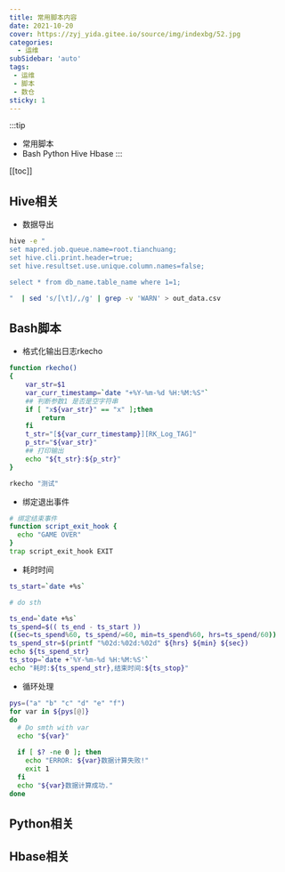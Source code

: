 ```yaml
---
title: 常用脚本内容
date: 2021-10-20
cover: https://zyj_yida.gitee.io/source/img/indexbg/52.jpg
categories:
  - 运维
subSidebar: 'auto'
tags:
 - 运维
 - 脚本
 - 数仓
sticky: 1
---
```



:::tip 
+ 常用脚本
+ Bash Python Hive Hbase
:::

<!-- more -->

[[toc]]

## Hive相关
- 数据导出
```bash
hive -e "
set mapred.job.queue.name=root.tianchuang;
set hive.cli.print.header=true;
set hive.resultset.use.unique.column.names=false;

select * from db_name.table_name where 1=1;

"  | sed 's/[\t]/,/g' | grep -v 'WARN' > out_data.csv

```

## Bash脚本

- 格式化输出日志rkecho
```bash
function rkecho()
{
    var_str=$1
    var_curr_timestamp=`date "+%Y-%m-%d %H:%M:%S"`
    ## 判断参数1 是否是空字符串
    if [ "x${var_str}" == "x" ];then
        return 
    fi
    t_str="[${var_curr_timestamp}][RK_Log_TAG]"
    p_str="${var_str}"
    ## 打印输出
    echo "${t_str}:${p_str}"
}

rkecho "测试"
```

- 绑定退出事件
```bash
# 绑定结束事件
function script_exit_hook {
  echo "GAME OVER"
}
trap script_exit_hook EXIT

```

- 耗时时间
```bash
ts_start=`date +%s`

# do sth

ts_end=`date +%s`
ts_spend=$(( ts_end - ts_start ))
((sec=ts_spend%60, ts_spend/=60, min=ts_spend%60, hrs=ts_spend/60))
ts_spend_str=$(printf "%02d:%02d:%02d" ${hrs} ${min} ${sec})
echo ${ts_spend_str}
ts_stop=`date +'%Y-%m-%d %H:%M:%S'`
echo "耗时:${ts_spend_str},结束时间:${ts_stop}"

```

- 循环处理
```bash
pys=("a" "b" "c" "d" "e" "f")
for var in ${pys[@]}
do
  # Do smth with var 
  echo "${var}"

  if [ $? -ne 0 ]; then
    echo "ERROR: ${var}数据计算失败!"
    exit 1
  fi
  echo "${var}数据计算成功."
done
```

## Python相关

## Hbase相关



